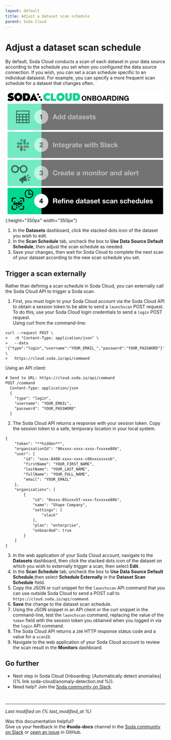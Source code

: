 ```yaml
---
layout: default
title: Adjust a dataset scan schedule
parent: Soda Cloud
---
```


# Adjust a dataset scan schedule 

By default, Soda Cloud conducts a scan of each dataset in your data source according to the schedule you set when you configured the data source connection. If you wish, you can set a scan schedule specific to an individual datasest. For example, you can specify a more frequent scan schedule for a dataset that changes often.

![onboarding-scan-schedules](/assets/images/onboarding-scan-schedules.png){:height="350px" width="350px"}
 
1. In the **Datasets** dashboard, click the stacked dots icon of the dataset you wish to edit. 
2. In the **Scan Schedule** tab, uncheck the box to **Use Data Source Default Schedule**, then adjust the scan schedule as needed.  
3. Save your changes, then wait for Soda Cloud to complete the next scan of your dataset according to the new scan schedule you set.

## Trigger a scan externally

Rather than defining a scan schedule in Soda Cloud, you can externally call the Soda Cloud API to trigger a Soda scan.

1. First, you must login to your Soda Cloud account via the Soda Cloud API to obtain a session token to be able to send a `launchscan` POST request. To do this, use your Soda Cloud login credentials to send a `login` POST request.<br />
Using curl from the command-line:
```shell
curl --request POST \
>   -H "Content-Type: application/json" \
>   --data '{"type":"login","username":"YOUR_EMAIL_","password":"YOUR_PASSWORD"}' \
>   https://cloud.soda.io/api/command
```
Using an API client:
```
# Send to URL: https://cloud.soda.io/api/command
POST /command
  Content-Type: application/json
  {
    "type": "login",
    "username": "YOUR_EMAIL",
    "password": "YOUR_PASSWORD"
  }
```
2. The Soda Cloud API returns a response with your session token. Copy the session token to a safe, temporary location in your local system.
```shell
{
    "token": "**hidden**",
    "organisationId": "06xxxx-xxxx-xxxx-fxxxxe88b",
    "user": {
        "id": "xxxx-8488-xxxx-xxxx-c06xxxxxxxxb",
        "firstName": "YOUR_FIRST_NAME",
        "lastName": "YOUR_LAST_NAME",
        "fullName": "YOUR_FULL_NAME",
        "email": "YOUR_EMAIL"
    },
    "organisations": [
        {
            "id": "0xxxx-05xxxx5f-xxxx-fxxxxxe88b",
            "name": "Shape Company",
            "settings": [
                "slack"
            ],
            "plan": "enterprise",
            "onboarded": true
        }
    ]
}
```
3. In the web application of your Soda Cloud account, navigate to the **Datasets** dashboard, then click the stacked dots icon of the dataset on which you wish to externally trigger a scan, then select **Edit**.  
4. In the **Scan Schedule** tab, uncheck the box to **Use Data Source Default Schedule**,then select **Schedule Externally** in the **Dataset Scan Schedule** field. 
5. Copy the JSON or curl snippet for the `launchscan` API command that you can use outside Soda Cloud to send a POST call to `https://cloud.soda.io/api/command`. 
6. **Save** the change to the dataset scan schedule.
7. Using the JSON snippet in an API client or the curl snippet in the command-line, test the `launchscan` command, replacing the value of the `token` field with the session token you obtained when you logged in via the `login` API command.
8. The Soda Cloud API returns a `200` HTTP response status code and a value for a `scanID`.
9. Navigate to the web application of your Soda Cloud account to review the scan result in the **Monitors** dashboard.



## Go further

* Next step in Soda Cloud Onboarding: [Automatically detect anomalies]({% link soda-cloud/anomaly-detection.md %}).
* Need help? Join the <a href="http://community.soda.io/slack" target="_blank"> Soda community on Slack</a>.
<br />

---
*Last modified on {% last_modified_at %}*

Was this documentation helpful? <br /> Give us your feedback in the **#soda-docs** channel in the <a href="http://community.soda.io/slack" target="_blank"> Soda community on Slack</a> or <a href="https://github.com/sodadata/docs/issues/new" target="_blank">open an issue</a> in GitHub.